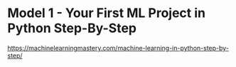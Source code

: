# Model 1 - Your First ML Project in Python Step-By-Step

https://machinelearningmastery.com/machine-learning-in-python-step-by-step/
